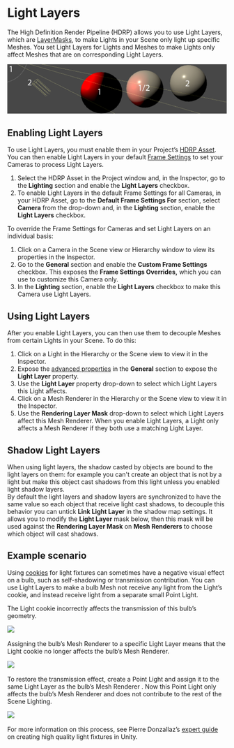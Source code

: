 # Light Layers

The High Definition Render Pipeline (HDRP) allows you to use Light Layers, which are [LayerMasks](https://docs.unity3d.com/ScriptReference/LayerMask.html), to make Lights in your Scene only light up specific Meshes. You set Light Layers for Lights and Meshes to make Lights only affect Meshes that are on corresponding Light Layers.

![](Images/HDRPFeatures-LightLayers.png)

## Enabling Light Layers

To use Light Layers, you must enable them in your Project’s [HDRP Asset](HDRP-Asset.html). You can then enable Light Layers in your default [Frame Settings](Frame-Settings.html) to set your Cameras to process Light Layers.

1. Select the HDRP Asset in the Project window and, in the Inspector, go to the **Lighting** section and enable the **Light Layers** checkbox.
2. To enable Light Layers in the default Frame Settings for all Cameras, in your HDRP Asset, go to the **Default Frame Settings For** section, select **Camera** from the drop-down and, in the **Lighting** section, enable the **Light Layers** checkbox. 

To override the Frame Settings for Cameras and set Light Layers on an individual basis:

1. Click on a Camera in the Scene view or Hierarchy window to view its properties in the Inspector. 
2. Go to the **General** section and enable the **Custom Frame Settings** checkbox. This exposes the **Frame Settings Overrides,** which you can use to customize this Camera only. 
3. In the **Lighting** section, enable the **Light Layers** checkbox to make this Camera use Light Layers.

## Using Light Layers

After you enable Light Layers, you can then use them to decouple Meshes from certain Lights in your Scene. To do this:

1. Click on a Light in the Hierarchy or the Scene view to view it in the Inspector.
2. Expose the [advanced properties](Advanced-Properties.html) in the **General** section to expose the **Light Layer** property.
3. Use the **Light Layer** property drop-down to select which Light Layers this Light affects.
4. Click on a Mesh Renderer in the Hierarchy or the Scene view to view it in the Inspector.
5. Use the **Rendering Layer Mask** drop-down to select which Light Layers affect this Mesh Renderer. When you enable Light Layers, a Light only affects a Mesh Renderer if they both use a matching Light Layer.

## Shadow Light Layers

When using light layers, the shadow casted by objects are bound to the light layers on them: for example you can't create an object that is not by a light but make this object cast shadows from this light unless you enabled light shadow layers.  
By default the light layers and shadow layers are synchronized to have the same value so each object that receive light cast shadows, to decouple this behavior you can untick **Link Light Layer** in the shadow map settings. It allows you to modify the **Light Layer** mask below, then this mask will be used against the **Rendering Layer Mask** on **Mesh Renderers** to choose which object will cast shadows.

## Example scenario

Using [cookies](https://docs.unity3d.com/Manual/Cookies.html) for light fixtures can sometimes have a negative visual effect on a bulb, such as self-shadowing or transmission contribution. You can use Light Layers to make a bulb Mesh not receive any light from the Light’s cookie, and instead receive light from a separate small Point Light.

The Light cookie incorrectly affects the transmission of this bulb’s geometry.

![](Images/LightLayers1.png)

Assigning the bulb’s Mesh Renderer to a specific Light Layer means that the Light cookie no longer affects the bulb’s Mesh Renderer.

![](Images/LightLayers2.png)

To restore the transmission effect, create a Point Light and assign it to the same Light Layer as the bulb’s Mesh Renderer . Now this Point Light only affects the bulb’s Mesh Renderer and does not contribute to the rest of the Scene Lighting.

![](Images/LightLayers3.png)

For more information on this process, see Pierre Donzallaz’s [expert guide](https://docs.unity3d.com/uploads/ExpertGuides/Create_High-Quality_Light_Fixtures_in_Unity.pdf) on creating high quality light fixtures in Unity.

